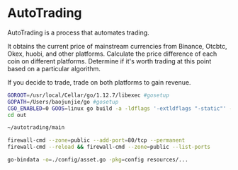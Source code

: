 # AutoTrading

AutoTrading is a process that automates trading.

It obtains the current price of mainstream currencies from Binance, Otcbtc, Okex, huobi, and other platforms. Calculate the price difference of each coin on different platforms. Determine if it's worth trading at this point based on a particular algorithm.

If you decide to trade, trade on both platforms to gain revenue.

```bash
GOROOT=/usr/local/Cellar/go/1.12.7/libexec #gosetup
GOPATH=/Users/baojunjie/go #gosetup
CGO_ENABLED=0 GOOS=linux go build -a -ldflags '-extldflags "-static"' -o /Users/baojunjie/go/src/AutoTrading/out/main /Users/baojunjie/go/src/AutoTrading/main/main.go
cd out
```

```bash
~/autotrading/main
```

```bash
firewall-cmd --zone=public --add-port=80/tcp --permanent
firewall-cmd --reload && firewall-cmd --zone=public --list-ports
```

```bash
go-bindata -o=./config/asset.go -pkg=config resources/...
```